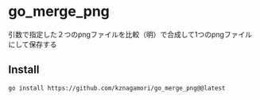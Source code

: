 # go_merge_png
引数で指定した２つのpngファイルを比較（明）で合成して1つのpngファイルにして保存する

## Install

```
go install https://github.com/kznagamori/go_merge_png@@latest
```

